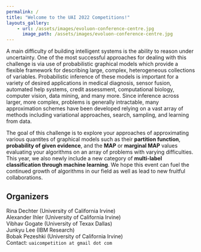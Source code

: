 ```yaml
---
permalink: /
title: "Welcome to the UAI 2022 Competitions!"
layouts_gallery:
    - url: /assets/images/evoluon-conference-centre.jpg
      image_path: /assets/images/evoluon-conference-centre.jpg
---
```


<!--{% include gallery id="layouts_gallery" caption="" %}-->

A main difficulty of building intelligent systems is the ability to reason under uncertainty.  One of the most successful approaches for dealing with this challenge is via use of probabilistic graphical models which provide a flexible framework for describing large, complex, heterogeneous collections of variables. Probabilistic inference of these models is important for a variety of desired applications in medical diagnosis, sensor fusion, automated help systems, credit assessment, computational biology, computer vision, data mining, and many more.  Since inference across larger, more complex, problems is generally intractable, many approximation schemes have been developed relying on a vast array of methods including variational approaches, search, sampling, and learning from data.
 
The goal of this challenge is to explore your approaches of approximating various quantites of graphical models such as their 
**partition function**, **probability of given evidence**, and the **MAP** or **marginal MAP** values evaluating your algorithms on an array of problems with varying difficulties.  This year, we also newly include a new category of **multi-label classification through machine learning**.  We hope this event can fuel the continued growth of algorithms in our field as well as lead to new fruitful collaborations.

## Organizers
Rina Dechter (University of California Irvine)<br/>
Alexander Ihler (University of California Irvine)<br/>
Vibhav Gogate (University of Texax Dallas)<br/>
Junkyu Lee (IBM Research)<br/>
Bobak Pezeshki (University of California Irvine)<br/>
Contact: `uaicompetition at gmail dot com`

